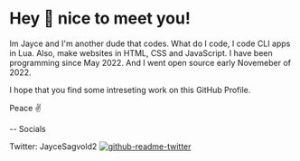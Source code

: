 # Hey 👋 nice to meet you!

Im Jayce and I'm another dude that codes. What do I code, I code CLI apps in Lua. Also, make websites in HTML, CSS and JavaScript. I have been programming since May 2022. And I went open source early Novemeber of 2022. 

I hope that you find some intreseting work on this GitHub Profile.

Peace ✌️

-- Socials

Twitter: JayceSagvold2
[![github-readme-twitter](https://github-readme-twitter.gazf.vercel.app/api?id=JayceSagvold2)](https://github.com/gazf/github-readme-twitter)
